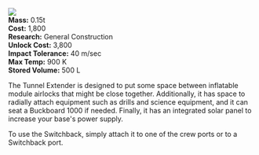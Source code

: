 ![](https://github.com/Angel-125/Pathfinder/wiki/TunnelExtender.jpg)  
**Mass:** 0.15t  
**Cost:** 1,800  
**Research:** General Construction  
**Unlock Cost:** 3,800  
**Impact Tolerance:** 40 m/sec  
**Max Temp:** 900 K  
**Stored Volume:** 500 L  

The Tunnel Extender is designed to put some space between inflatable module airlocks that might be close together. Additionally, it has space to radially attach equipment such as drills and science equipment, and it can seat a Buckboard 1000 if needed. Finally, it has an integrated solar panel to increase your base's power supply.

To use the Switchback, simply attach it to one of the crew ports or to a Switchback port.